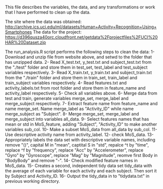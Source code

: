 This file describes the variables, the data, and any transformations or work that I have performed to clean up the data.

The site where the data was obtained:
http://archive.ics.uci.edu/ml/datasets/Human+Activity+Recognition+Using+Smartphones
The data for the project:
https://d396qusza40orc.cloudfront.net/getdata%2Fprojectfiles%2FUCI%20HAR%20Dataset.zip

The run_analysis.R script performs the following steps to clean the data:
1- Download and unzip file from website above, and setwd to the folder that has unzipped data.
2- Read X_test.txt, y_test.txt and subject_test.txt from the "./test" folder and store them in test_set, test_label and test_subject variables respectively.
3- Read X_train.txt, y_train.txt and subject_train.txt from the "./train" folder and store them in train_set, train_label and train_subject variables respectively.
4- Read features.txt and activity_labels.txt from root folder and store them in feature_name and activity_label respectively.
5- Check all variables above.
6- Merge data from test and train, generate variables merge_set, merge_label and merge_subject respectively.
7- Extract feature name from feature_name and name merge_set. Name merge_label as "Activity_ID" while name merge_subject as "Subject".
8- Merge merge_set, merge_label and merge_subject into variables all_data.
9- Select features names that has mean or std  in MoS_feature, adding "Subject", "Activity_ID" to make another variables sub_col. 
10- Make a subset MoS_data from all_data by sub_col. 
11- Use descriptive activity name from activity_label.
12- check MoS_data.
13- Appropriately labels the data set with descriptive variable names, including remove "()", capital M in "mean", captital S in "std", repalce ^t by "time", replace ^f by "frequency", replace "Acc" by "Accelerometer", replace "Gyro" by "Gyroscope", replace "Mag" by "Magnitude", reomve first Body in "BodyBody" and remove "-".
14- Check modified feature names in MoS_data.
15- Creates a second, independent tidy data set tidy_data with the average of each variable for each activity and each subject. Then sort it by Subject and Activity_ID.
16- Output the tidy_data in to "tidydata.txt" in previous working directory. 


